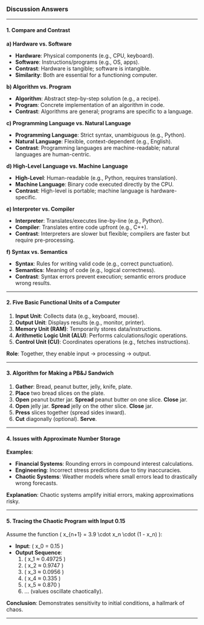 ### **Discussion Answers**

---

#### **1. Compare and Contrast**  
**a) Hardware vs. Software**  
- **Hardware**: Physical components (e.g., CPU, keyboard).  
- **Software**: Instructions/programs (e.g., OS, apps).  
- **Contrast**: Hardware is tangible; software is intangible.  
- **Similarity**: Both are essential for a functioning computer.  

**b) Algorithm vs. Program**  
- **Algorithm**: Abstract step-by-step solution (e.g., a recipe).  
- **Program**: Concrete implementation of an algorithm in code.  
- **Contrast**: Algorithms are general; programs are specific to a language.  

**c) Programming Language vs. Natural Language**  
- **Programming Language**: Strict syntax, unambiguous (e.g., Python).  
- **Natural Language**: Flexible, context-dependent (e.g., English).  
- **Contrast**: Programming languages are machine-readable; natural languages are human-centric.  

**d) High-Level Language vs. Machine Language**  
- **High-Level**: Human-readable (e.g., Python, requires translation).  
- **Machine Language**: Binary code executed directly by the CPU.  
- **Contrast**: High-level is portable; machine language is hardware-specific.  

**e) Interpreter vs. Compiler**  
- **Interpreter**: Translates/executes line-by-line (e.g., Python).  
- **Compiler**: Translates entire code upfront (e.g., C++).  
- **Contrast**: Interpreters are slower but flexible; compilers are faster but require pre-processing.  

**f) Syntax vs. Semantics**  
- **Syntax**: Rules for writing valid code (e.g., correct punctuation).  
- **Semantics**: Meaning of code (e.g., logical correctness).  
- **Contrast**: Syntax errors prevent execution; semantic errors produce wrong results.  

---

#### **2. Five Basic Functional Units of a Computer**  
1. **Input Unit**: Collects data (e.g., keyboard, mouse).  
2. **Output Unit**: Displays results (e.g., monitor, printer).  
3. **Memory Unit (RAM)**: Temporarily stores data/instructions.  
4. **Arithmetic Logic Unit (ALU)**: Performs calculations/logic operations.  
5. **Control Unit (CU)**: Coordinates operations (e.g., fetches instructions).  

**Role**: Together, they enable input → processing → output.  

---

#### **3. Algorithm for Making a PB&J Sandwich**  
1. **Gather**: Bread, peanut butter, jelly, knife, plate.  
2. **Place** two bread slices on the plate.  
3. **Open** peanut butter jar. **Spread** peanut butter on one slice. **Close** jar.  
4. **Open** jelly jar. **Spread** jelly on the other slice. **Close** jar.  
5. **Press** slices together (spread sides inward).  
6. **Cut** diagonally (optional). **Serve**.  

---

#### **4. Issues with Approximate Number Storage**  
**Examples**:  
- **Financial Systems**: Rounding errors in compound interest calculations.  
- **Engineering**: Incorrect stress predictions due to tiny inaccuracies.  
- **Chaotic Systems**: Weather models where small errors lead to drastically wrong forecasts.  

**Explanation**: Chaotic systems amplify initial errors, making approximations risky.  

---

#### **5. Tracing the Chaotic Program with Input 0.15**  
Assume the function \( x_{n+1} = 3.9 \cdot x_n \cdot (1 - x_n) \):  
- **Input**: \( x_0 = 0.15 \)  
- **Output Sequence**:  
  1. \( x_1 ≈ 0.49725 \)  
  2. \( x_2 ≈ 0.9747 \)  
  3. \( x_3 ≈ 0.0956 \)  
  4. \( x_4 ≈ 0.335 \)  
  5. \( x_5 ≈ 0.870 \)  
  6. ... (values oscillate chaotically).  

**Conclusion**: Demonstrates sensitivity to initial conditions, a hallmark of chaos.  

--- 

